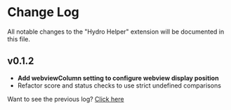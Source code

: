 # Change Log

All notable changes to the "Hydro Helper" extension will be documented in this file.

## v0.1.2

- **Add webviewColumn setting to configure webview display position**
- Refactor score and status checks to use strict undefined comparisons

Want to see the previous log? [Click here](https://github.com/langningchen/hydro-helper/commits/main/CHANGELOG.md)
